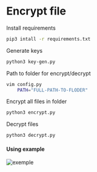 # Encrypt file
Install requirements
~~~bash
pip3 intall -r requirements.txt
~~~

Generate keys
~~~bash
python3 key-gen.py
~~~

Path to folder for encrypt/decrypt
~~~bash
vim config.py
	PATH="FULL-PATH-TO-FLODER"
~~~

Encrypt all files in folder
~~~bash
python3 encrypt.py
~~~

Decrypt files
~~~bash
python3 decrypt.py
~~~

#### Using example
![exemple](https://i.imgur.com/z6aKyfk.gif)